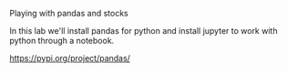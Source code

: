 Playing with pandas and stocks

In this lab we'll install pandas for python and install jupyter to work with python through a notebook.


https://pypi.org/project/pandas/